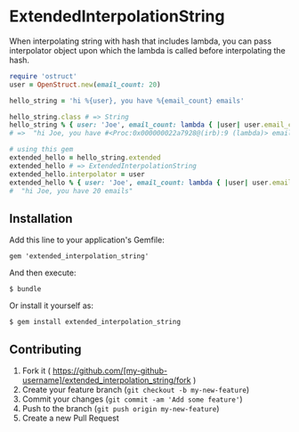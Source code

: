 # ExtendedInterpolationString

When interpolating string with hash that includes lambda,
you can pass interpolator object upon which the lambda is
called before interpolating the hash.

```ruby
require 'ostruct'
user = OpenStruct.new(email_count: 20)

hello_string = 'hi %{user}, you have %{email_count} emails'

hello_string.class # => String
hello_string % { user: 'Joe', email_count: lambda { |user| user.email_count} }
# =>  "hi Joe, you have #<Proc:0x000000022a7928@(irb):9 (lambda)> emails"

# using this gem
extended_hello = hello_string.extended 
extended_hello # => ExtendedInterpolationString
extended_hello.interpolator = user
extended_hello % { user: 'Joe', email_count: lambda { |user| user.email_count} }
#  "hi Joe, you have 20 emails"
```

## Installation

Add this line to your application's Gemfile:

    gem 'extended_interpolation_string'

And then execute:

    $ bundle

Or install it yourself as:

    $ gem install extended_interpolation_string


## Contributing

1. Fork it ( https://github.com/[my-github-username]/extended_interpolation_string/fork )
2. Create your feature branch (`git checkout -b my-new-feature`)
3. Commit your changes (`git commit -am 'Add some feature'`)
4. Push to the branch (`git push origin my-new-feature`)
5. Create a new Pull Request
